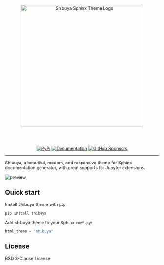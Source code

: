 <div align="center">

<picture>
  <source media="(prefers-color-scheme: dark)" srcset="https://shibuya.lepture.com/_static/logo-dark.svg">
  <source media="(prefers-color-scheme: light)" srcset="https://shibuya.lepture.com/_static/logo-light.svg">
  <img alt="Shibuya Sphinx Theme Logo" src="https://shibuya.lepture.com/_static/logo-light.svg" width="400">
</picture>

<br><br>

[![PyPi](https://img.shields.io/pypi/v/shibuya?style=for-the-badge)](https://pypi.python.org/pypi/shibuya)
[![Documentation](https://img.shields.io/badge/documentation-6E56CF?style=for-the-badge&logo=python&logoColor=white)](https://shibuya.lepture.com/)
[![GitHub Sponsors](https://img.shields.io/github/sponsors/lepture?color=E54666&style=for-the-badge)](https://github.com/sponsors/lepture)

</div>

---

Shibuya, a beautiful, modern, and responsive theme for Sphinx documentation generator, with great supports for Jupyter extensions.

![preview](https://github.com/lepture/shibuya/assets/290496/c754e460-8684-4e61-9ae1-9dc4ed9593d0)

## Quick start

Install Shibuya theme with `pip`:

```
pip install shibuya
```

Add shibuya theme to your Sphinx `conf.py`:

```python
html_theme = "shibuya"
```

## License

BSD 3-Clause License
